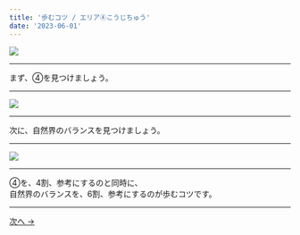 ```yaml
---
title: '歩むコツ / エリア④こうじちゅう'
date: '2023-06-01'
---
```

![](/images/00.jpg)
***
まず、④を見つけましょう。
***
![](/images/00_n.jpg)
***
次に、自然界のバランスを見つけましょう。
***
![](/images/00__n.jpg)
***
④を、4割、参考にするのと同時に、    
自然界のバランスを、6割、参考にするのが歩むコツです。
***
[ 次へ → ](https://thebase.in/inquiry/01234567890)
